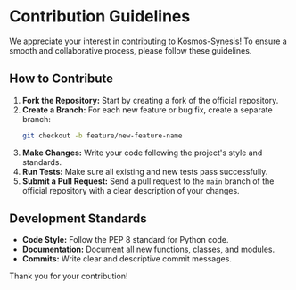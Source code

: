 # Contribution Guidelines

We appreciate your interest in contributing to Kosmos-Synesis! To ensure a smooth and collaborative process, please follow these guidelines.

## How to Contribute

1.  **Fork the Repository:** Start by creating a fork of the official repository.
2.  **Create a Branch:** For each new feature or bug fix, create a separate branch:
    ```bash
    git checkout -b feature/new-feature-name
    ```
3.  **Make Changes:** Write your code following the project's style and standards.
4.  **Run Tests:** Make sure all existing and new tests pass successfully.
5.  **Submit a Pull Request:** Send a pull request to the `main` branch of the official repository with a clear description of your changes.

## Development Standards

*   **Code Style:** Follow the PEP 8 standard for Python code.
*   **Documentation:** Document all new functions, classes, and modules.
*   **Commits:** Write clear and descriptive commit messages.

Thank you for your contribution!

